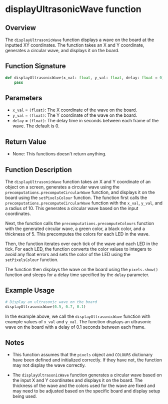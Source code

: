 # displayUltrasonicWave function

## Overview

The `displayUltrasonicWave` function displays a wave on the board at the inputted XY coordinates. The function takes an X and Y coordinate, generates a circular wave, and displays it on the board.

## Function Signature

```py
def displayUltrasonicWave(x_val: float, y_val: float, delay: float = 0) -> None:
    pass
```

## Parameters

- `x_val` = `(float)`: The X coordinate of the wave on the board.
- `y_val` = `(float)`: The Y coordinate of the wave on the board.
- `delay` = `(float)`: The delay time in seconds between each frame of the wave. The default is 0.

## Return Value

- None: This functions doesn't return anything.

## Function Description

The `displayUltrasonicWave` function takes an X and Y coordinate of an object on a screen, generates a circular wave using the `precomputations.precomputeCircularWave` function, and displays it on the board using the `setPixelsColour` function. The function first calls the `precomputations.precomputeCircularWave` function with the `x_val`, `y_val`, and a radius of 10. This generates a circular wave based on the input coordinates.

Next, the function calls the `precomputations.precomputeColours` function with the generated circular wave, a green color, a black color, and a thickness of 5. This precomputes the colors for each LED in the wave.

Then, the function iterates over each tick of the wave and each LED in the tick. For each LED, the function converts the color values to integers to avoid any float errors and sets the color of the LED using the `setPixelsColour` function.

The function then displays the wave on the board using the `pixels.show()` function and sleeps for a delay time specified by the `delay` parameter.

## Example Usage

```py
# Display an ultrasonic wave on the board
displayUltrasonicWave(0.5, 0.7, 0.1)
```

In the example above, we call the `displayUltrasonicWave` function with example values of `x_val` and `y_val`. The function displays an ultrasonic wave on the board with a delay of 0.1 seconds between each frame.

## Notes

- This function assumes that the `pixels` object and `COLOURS` dictionary have been defined and initialized correctly. If they have not, the function may not display the wave correctly.

- The `displayUltrasonicWave` function generates a circular wave based on the input X and Y coordinates and displays it on the board. The thickness of the wave and the colors used for the wave are fixed and may need to be adjusted based on the specific board and display setup being used.
